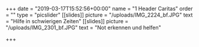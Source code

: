 +++
date = "2019-03-17T15:52:56+00:00"
name = "1 Header Caritas"
order = ""
type = "picslider"
[[slides]]
picture = "/uploads/IMG_2224_bf.JPG"
text = "Hilfe in schwierigen Zeiten"
[[slides]]
picture = "/uploads/IMG_2301_bf.JPG"
text = "Not erkennen und helfen"

+++
